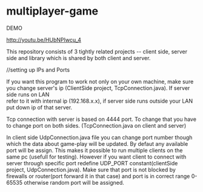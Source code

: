 multiplayer-game
================
DEMO

http://youtu.be/HUbNPIwcu_4

This repository consists of 3 tightly related projects -- client side, server side and library 
which is shared by both client and server. 


//setting up IPs and Ports

If you want this program to work not only on your own machine, make sure you change 
server's ip (ClientSide project, TcpConnection.java). If server side runs on LAN  
refer to it with internal ip (192.168.x.x), if server side runs outside your LAN
put down ip of that server. 

Tcp connection with server is based on 4444 port. To change that you have to change port on both
sides. (TcpConnection.java on client and server)

In client side UdpConnection.java file you can change port number though which the data about game-play will be 
updated. By defaut any available port will be assign. This makes it possible
to run multiple clients on the same pc (usefull for testing). However if you 
want client to connect with server through specific port redefine UDP_PORT 
constant(clientSide project, UdpConnection.java). Make sure that port is not 
blocked by firewalls or router(port forward it in that case) and port is
in correct range 0-65535 otherwise random port will be assigned.


